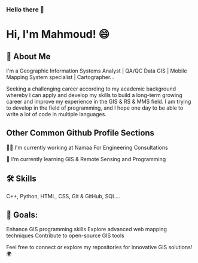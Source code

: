 ### Hello there 👋

# Hi, I'm Mahmoud! 😄

## 🚀 About Me
I'm a Geographic Information Systems Analyst | QA/QC Data GIS | Mobile Mapping System specialist | Cartographer...

Seeking a challenging career according to my academic background whereby I can apply and develop my skills to build a long-term growing career and improve my experience in the GIS & RS & MMS field.
I am trying to develop in the field of programming, and I hope one day to be able to write a lot of code in multiple languages.

## Other Common Github Profile Sections
👩‍💻 I'm currently working at Namaa For Engineering Consultations

🧠 I'm currently learning GIS & Remote Sensing and Programming

## 🛠 Skills
C++, Python, HTML, CSS, Git & GitHub, SQL...

## 🚀 Goals:
Enhance GIS programming skills
Explore advanced web mapping techniques
Contribute to open-source GIS tools

Feel free to connect or explore my repositories for innovative GIS solutions! 🌍

